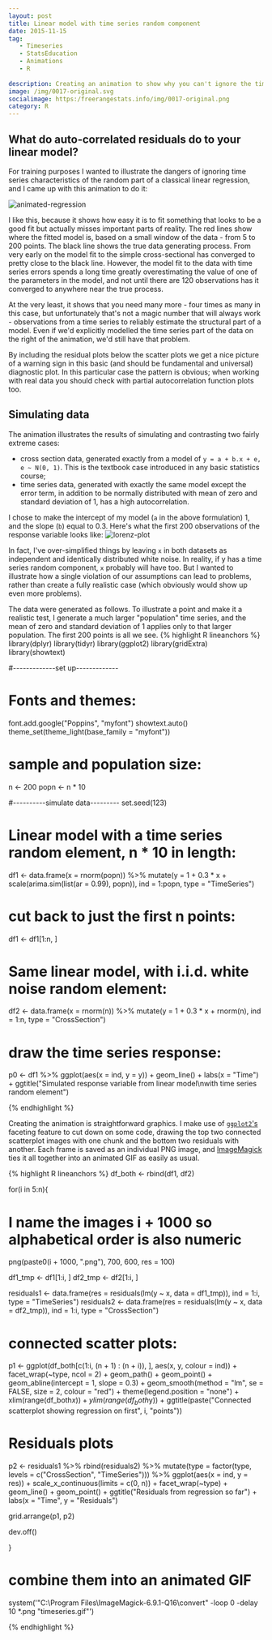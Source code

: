 ```yaml
---
layout: post
title: Linear model with time series random component
date: 2015-11-15
tag: 
   - Timeseries
   - StatsEducation
   - Animations
   - R
   
description: Creating an animation to show why you can't ignore the time series element of data even when it's been created by a simple linear model
image: /img/0017-original.svg
socialimage: https:/freerangestats.info/img/0017-original.png
category: R
---
```

## What do auto-correlated residuals do to your linear model?
For training purposes I wanted to illustrate the dangers of ignoring time series characteristics of the random part of a classical linear regression, and I came up with this animation to do it:

![animated-regression](/img/0017-timeseries.gif)

I like this, because it shows how easy it is to fit something that looks to be a good fit but actually misses important parts of reality.  The red lines show where the fitted model is, based on a small window of the data - from 5 to 200 points.  The black line shows the true data generating process.  From very early on the model fit to the simple cross-sectional has converged to pretty close to the black line. However, the model fit to the data with time series errors spends a long time greatly overestimating the value of one of the parameters in the model, and not until there are 120 observations has it converged to anywhere near the true process.   

At the very least, it shows that you need many more - four times as many in this case, but unfortunately that's not a magic number that will always work - observations from a time series to reliably estimate the structural part of a model.  Even if we'd explicitly modelled the time series part of the data on the right of the animation, we'd still have that problem.

By including the residual plots below the scatter plots we get a nice picture of a warning sign in this basic (and should be fundamental and universal) diagnostic plot.  In this particular case the pattern is obvious; when working with real data you should check with partial autocorrelation function plots too.

## Simulating data

The animation illustrates the results of simulating and contrasting two fairly extreme cases:

* cross section data, generated exactly from a model of `y = a + b.x + e, e ~ N(0, 1)`.  This is the textbook case introduced in any basic statistics course;
* time series data, generated with exactly the same model except the error term, in addition to be normally distributed with mean of zero and standard deviation of 1, has a high autocorrelation.

I chose to make the intercept of my model (`a` in the above formulation) 1, and the slope (`b`) equal to 0.3.  Here's what the first 200 observations of the response variable looks like:
![lorenz-plot](/img/0017-original.svg)

In fact, I've over-simplified things by leaving `x` in both datasets as independent and identically distributed white noise.  In reality, if y has a time series random component, `x` probably will have too.  But I wanted to illustrate how a single violation of our assumptions can lead to problems, rather than create a fully realistic case (which obviously would show up even more problems).

The data were generated as follows.  To illustrate a point and make it a realistic test, I generate a much larger "population" time series, and the mean of zero and standard deviation of 1 applies only to that larger population.  The first 200 points is all we see.
{% highlight R lineanchors %}
library(dplyr)
library(tidyr)
library(ggplot2)
library(gridExtra)
library(showtext)

#-------------set up-------------
# Fonts and themes:
font.add.google("Poppins", "myfont")
showtext.auto()
theme_set(theme_light(base_family = "myfont"))

# sample and population size:
n <- 200
popn <- n * 10


#----------simulate data---------
set.seed(123)

# Linear model with a time series random element, n * 10 in length:
df1 <- data.frame(x = rnorm(popn)) %>%
   mutate(y = 1 + 0.3 * x + scale(arima.sim(list(ar = 0.99), popn)),
          ind = 1:popn,
          type = "TimeSeries")
# cut back to just the first n points:
df1 <- df1[1:n, ]


# Same linear model, with i.i.d. white noise random element:
df2 <- data.frame(x = rnorm(n)) %>%
   mutate(y = 1 + 0.3 * x + rnorm(n),
          ind = 1:n,
          type = "CrossSection")

# draw the time series response:
p0 <- df1 %>%
   ggplot(aes(x = ind, y = y)) +
   geom_line() +
   labs(x = "Time") +
   ggtitle("Simulated response variable from linear model\nwith time series random element")
   
{% endhighlight %}

Creating the animation is straightforward graphics.  I make use of [`ggplot2`'s](http://ggplot2.org/) faceting feature to cut down on some code, drawing the top two connected scatterplot images with one chunk and the bottom two residuals with another.  Each frame is saved as an individual PNG image, and [ImageMagick](http://www.imagemagick.org/script/index.php) ties it all together into an animated GIF as easily as usual.

{% highlight R lineanchors %}
df_both <- rbind(df1, df2)


for(i in 5:n){

   # I name the images i + 1000 so alphabetical order is also numeric
   png(paste0(i + 1000, ".png"), 700, 600, res = 100)
   
   df1_tmp <- df1[1:i, ]
   df2_tmp <- df2[1:i, ]
   
   residuals1 <- data.frame(res = residuals(lm(y ~ x, data = df1_tmp)), 
                            ind = 1:i, 
                            type = "TimeSeries")
   residuals2 <- data.frame(res = residuals(lm(y ~ x, data = df2_tmp)), 
                            ind = 1:i, 
                            type = "CrossSection")
   
   # connected scatter plots:
   p1 <- ggplot(df_both[c(1:i, (n + 1) : (n + i)), ], aes(x, y, colour = ind)) +
      facet_wrap(~type, ncol = 2) +
      geom_path() +
      geom_point() +
      geom_abline(intercept = 1, slope = 0.3) +
      geom_smooth(method = "lm", se = FALSE, size = 2, colour = "red") +
      theme(legend.position = "none") +
      xlim(range(df_both$x)) +
      ylim(range(df_both$y)) +
      ggtitle(paste("Connected scatterplot showing regression on first", i, "points"))
      
   
   # Residuals plots    
   p2 <- residuals1 %>%
      rbind(residuals2) %>%
      mutate(type = factor(type, levels = c("CrossSection", "TimeSeries"))) %>%
      ggplot(aes(x = ind, y = res)) +
      scale_x_continuous(limits = c(0, n)) +
      facet_wrap(~type) +
      geom_line() +
      geom_point() +
      ggtitle("Residuals from regression so far") +
      labs(x = "Time", y = "Residuals")
   
   grid.arrange(p1, p2)
   
   dev.off()
   
}

# combine them into an animated GIF
system('"C:\\Program Files\\ImageMagick-6.9.1-Q16\\convert" -loop 0 -delay 10 *.png "timeseries.gif"')

{% endhighlight %}



